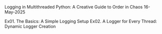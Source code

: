 Logging in Multithreaded Python: A Creative Guide to Order in Chaos
16-May-2025

Ex01.   The Basics: A Simple Logging Setup
Ex02.   A Logger for Every Thread: Dynamic Logger Creation